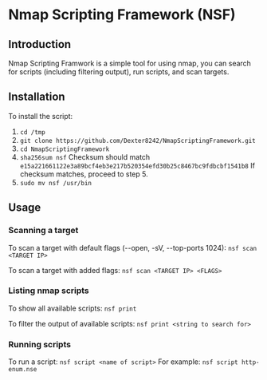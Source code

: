 # Nmap Scripting Framework (NSF)
## Introduction
Nmap Scripting Framwork is a simple tool for using nmap, you can search for scripts (including filtering output), run scripts, and scan targets.

## Installation 
To install the script:
1. `cd /tmp`
2. `git clone https://github.com/Dexter8242/NmapScriptingFramework.git`
3. `cd NmapScriptingFramework`
4. `sha256sum nsf`
Checksum should match `e15a221661122e3a89bcf4eb3e217b520354efd30b25c8467bc9fdbcbf1541b8`
If checksum matches, proceed to step 5.
5. `sudo mv nsf /usr/bin`

## Usage
### Scanning a target
To scan a target with default flags (--open, -sV, --top-ports 1024):
`nsf scan <TARGET IP>`

To scan a target with added flags:
`nsf scan <TARGET IP> <FLAGS>`

### Listing nmap scripts 
To show all available scripts:
`nsf print`

To filter the output of available scripts:
`nsf print <string to search for>`

### Running scripts
To run a script:
`nsf script <name of script>`
For example:
`nsf script http-enum.nse`
